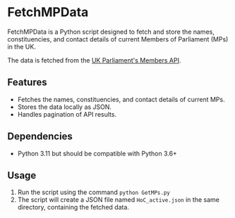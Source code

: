 # FetchMPData

FetchMPData is a Python script designed to fetch and store the names, constituencies, and contact details of current Members of Parliament (MPs) in the UK.

The data is fetched from the [UK Parliament's Members API](https://members.parliament.uk/help/api).

## Features

- Fetches the names, constituencies, and contact details of current MPs.
- Stores the data locally as JSON.
- Handles pagination of API results.

## Dependencies
- Python 3.11 but should be compatible with Python 3.6+

## Usage

1. Run the script using the command `python GetMPs.py`
2. The script will create a JSON file named `HoC_active.json` in the same directory, containing the fetched data.
